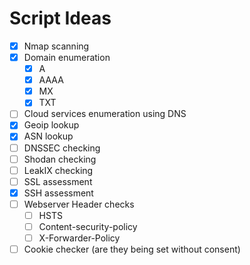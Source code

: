 # Script Ideas
- [x] Nmap scanning
- [x] Domain enumeration
	- [x] A
	- [x] AAAA
	- [x] MX
	- [x] TXT
- [ ] Cloud services enumeration using DNS
- [x] Geoip lookup
- [x] ASN lookup
- [ ] DNSSEC checking
- [ ] Shodan checking
- [ ] LeakIX checking
- [ ] SSL assessment
- [x] SSH assessment
- [ ] Webserver Header checks
	- [ ] HSTS
	- [ ] Content-security-policy
	- [ ] X-Forwarder-Policy
- [ ] Cookie checker (are they being set without consent)
